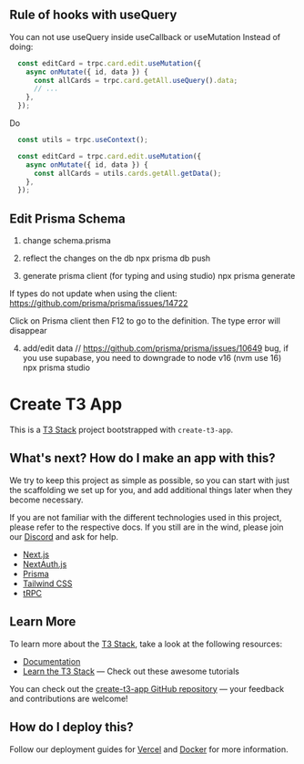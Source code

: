 ## Rule of hooks with useQuery

You can not use useQuery inside useCallback or useMutation
Instead of doing:

```ts
  const editCard = trpc.card.edit.useMutation({
    async onMutate({ id, data }) {
      const allCards = trpc.card.getAll.useQuery().data;
      // ...
    },
  });
```

Do
```ts
  const utils = trpc.useContext();

  const editCard = trpc.card.edit.useMutation({
    async onMutate({ id, data }) {
      const allCards = utils.cards.getAll.getData();
    },
  });
```

## Edit Prisma Schema

1) change schema.prisma

2) reflect the changes on the db
npx prisma db push

3) generate prisma client (for typing and using studio)
npx prisma generate

If types do not update when using the client:
https://github.com/prisma/prisma/issues/14722

Click on Prisma client then F12 to go to the definition.
The type error will disappear

4) add/edit data
// https://github.com/prisma/prisma/issues/10649
bug, if you use supabase, you need to downgrade to node v16 (nvm use 16)
npx prisma studio

# Create T3 App

This is a [T3 Stack](https://create.t3.gg/) project bootstrapped with `create-t3-app`.

## What's next? How do I make an app with this?

We try to keep this project as simple as possible, so you can start with just the scaffolding we set up for you, and add additional things later when they become necessary.

If you are not familiar with the different technologies used in this project, please refer to the respective docs. If you still are in the wind, please join our [Discord](https://t3.gg/discord) and ask for help.

- [Next.js](https://nextjs.org)
- [NextAuth.js](https://next-auth.js.org)
- [Prisma](https://prisma.io)
- [Tailwind CSS](https://tailwindcss.com)
- [tRPC](https://trpc.io)

## Learn More

To learn more about the [T3 Stack](https://create.t3.gg/), take a look at the following resources:

- [Documentation](https://create.t3.gg/)
- [Learn the T3 Stack](https://create.t3.gg/en/faq#what-learning-resources-are-currently-available) — Check out these awesome tutorials

You can check out the [create-t3-app GitHub repository](https://github.com/t3-oss/create-t3-app) — your feedback and contributions are welcome!

## How do I deploy this?

Follow our deployment guides for [Vercel](https://create.t3.gg/en/deployment/vercel) and [Docker](https://create.t3.gg/en/deployment/docker) for more information.
